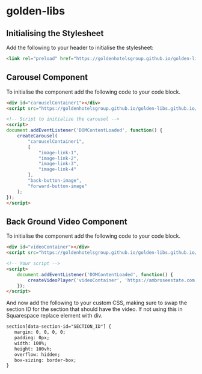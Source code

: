 # golden-libs

## Initialising the Stylesheet
Add the following to your header to initialise the stylesheet:
```html
<link rel="preload" href="https://goldenhotelsgroup.github.io/golden-libs.github.io/style.css" as="style" onload="this.rel='stylesheet'">
```

## Carousel Component
To initialise the component add the following code to your code block.

```html
<div id="carouselContainer1"></div>
<script src="https://goldenhotelsgroup.github.io/golden-libs.github.io/carousel.js"></script>

<!-- Script to initialize the carousel -->
<script>
document.addEventListener('DOMContentLoaded', function() {
    createCarousel(
        "carouselContainer1",
        [
            "image-link-1",
            "image-link-2",
            "image-link-3",
            "image-link-4"
        ],
        "back-button-image",
        "forward-button-image"
    );
});
</script>
```

## Back Ground Video Component
To initialise the component add the following code to your code block.

```html
<div id="videoContainer"></div>
<script src="https://goldenhotelsgroup.github.io/golden-libs.github.io/background-video.js"></script>

<!-- Your script -->
<script>
    document.addEventListener('DOMContentLoaded', function() {
        createVideoPlayer('videoContainer', 'https://ambroseestate.com.au/wp-content/uploads/2019/07/Shannon%20&%20Rocco%20_Trailer.mp4');
    });
</script>
```

And now add the following to your custom CSS, making sure to swap the section ID for the section that should have the video. If not using this in Squarespace replace element with div.

```html
section[data-section-id="SECTION_ID"] {
   margin: 0, 0, 0, 0;
   padding: 0px;
   width: 100%;
   height: 100vh;
   overflow: hidden;
   box-sizing: border-box;
}
```
